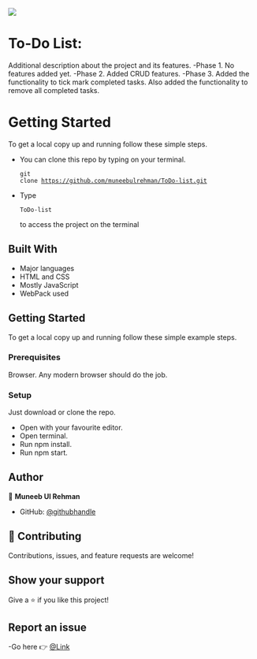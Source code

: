 ![](https://img.shields.io/badge/Microverse-blueviolet)

# To-Do List:

Additional description about the project and its features.
-Phase 1. No features added yet.
-Phase 2. Added CRUD features.
-Phase 3. Added the functionality to tick mark completed tasks. Also added the functionality to remove all completed tasks.

# Getting Started

To get a local copy up and running follow these simple steps.

- You can clone this repo by typing on your terminal.<pre><code>git clone https://github.com/muneebulrehman/ToDo-list.git</code></pre>
- Type <pre><code>ToDo-list</code></pre> to access the project on the terminal

## Built With

- Major languages
- HTML and CSS
- Mostly JavaScript
- WebPack used

## Getting Started

To get a local copy up and running follow these simple example steps.

### Prerequisites

Browser. Any modern browser should do the job.

### Setup

Just download or clone the repo.
- Open with your favourite editor.
- Open terminal.
- Run npm install.
- Run npm start.

## Author

👤 **Muneeb Ul Rehman**

- GitHub: [@githubhandle](https://github.com/muneebulrehman)

## 🤝 Contributing

Contributions, issues, and feature requests are welcome!

## Show your support

Give a ⭐️ if you like this project!

## Report an issue

-Go here 👉 [@Link](https://github.com/muneebulrehman/ToDo-list/issues)
